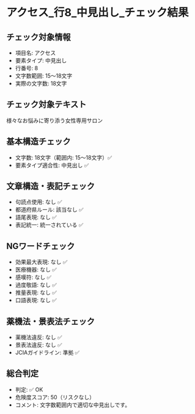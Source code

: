 # アクセス_行8_中見出し_チェック結果

## チェック対象情報
- 項目名: アクセス
- 要素タイプ: 中見出し
- 行番号: 8
- 文字数範囲: 15～18文字
- 実際の文字数: 18文字

## チェック対象テキスト
様々なお悩みに寄り添う女性専用サロン

## 基本構造チェック
- 文字数: 18文字（範囲内: 15～18文字）✅
- 要素タイプ適合性: 中見出し ✅

## 文章構造・表記チェック
- 句読点使用: なし ✅
- 都道府県ルール: 該当なし ✅
- 語尾表現: なし ✅
- 表記統一: 統一されている ✅

## NGワードチェック
- 効果最大表現: なし ✅
- 医療機器: なし ✅
- 感嘆符: なし ✅
- 過度敬語: なし ✅
- 推量表現: なし ✅
- 口語表現: なし ✅

## 薬機法・景表法チェック
- 薬機法違反: なし ✅
- 景表法違反: なし ✅
- JCIAガイドライン: 準拠 ✅

## 総合判定
- 判定: ✅ OK
- 危険度スコア: 50（リスクなし）
- コメント: 文字数範囲内で適切な中見出しです。
